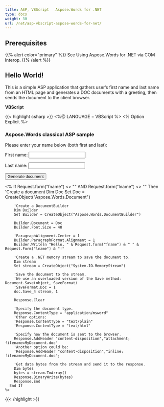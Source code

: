 ```yaml
---
title: ASP, VBScript   Aspose.Words for .NET
type: docs
weight: 30
url: /net/asp-vbscript-aspose-words-for-net/
---
```


## Prerequisites

{{% alert color="primary" %}} See Using Aspose.Words for .NET via COM Interop. {{% /alert %}}

## Hello World!

This is a simple ASP application that gathers user’s first name and last name from an HTML page and generates a DOC documents with a greeting, then sends the document to the client browser. 

**VBScript**

{{< highlight csharp >}}
<%@ LANGUAGE = VBScript %>
<% Option Explicit %>
 
<html>
  <head>
    <title>Aspose.Words classical ASP sample</title>
  </head>
  <body>
    <h3>Aspose.Words classical ASP sample</h3>
    <form name=Form1 method=Post action="sample.asp">
      <p>Please enter your name below (both first and last):<p>
      <p>First name: <input type=Text name=fname></p>
      <p>Last name: <input type=Text name=lname></p>
      <input type=Submit value="Generate document">
    </form>
    <%
      If Request.form("fname") <> "" AND Request.form("lname") <>  "" Then
        'Create a document
        Dim Doc
        Set Doc = CreateObject("Aspose.Words.Document")
 
        'Create a DocumentBuilder
        Dim Builder
        Set Builder = CreateObject("Aspose.Words.DocumentBuilder")
 
        Builder.Document = Doc
        Builder.Font.Size = 48
 
        'ParagraphAlignment.Center = 1
        Builder.ParagraphFormat.Alignment = 1
        Builder.Writeln "Hello, " & Request.form("fname") & " " & Request.Form("lname") & "!"
 
        'Create a .NET memory stream to save the document to.
        Dim stream
        Set stream = CreateObject("System.IO.MemoryStream")
 
        'Save the document to the stream.
        'We use an overloaded version of the Save method: Document.Save(object, SaveFormat)
        'SaveFormat.Doc = 1
        doc.Save_4 stream, 1
 
        Response.Clear
 
        'Specify the document type.
        Response.ContentType = "application/msword"
        'Other options:
        'Response.ContentType = "text/plain"
        'Response.ContentType = "text/html"
 
        'Specify how the document is sent to the browser.
        Response.AddHeader "content-disposition","attachment; filename=MyDocument.doc"
        'Another option could be:
        'Response.AddHeader "content-disposition","inline; filename=MyDocument.doc";
 
        'Get data bytes from the stream and send it to the response.
        Dim bytes
        bytes = stream.ToArray()
        Response.BinaryWrite(bytes)
        Response.End
      End If
    %>
  </body>
</html>
{{< /highlight >}}
